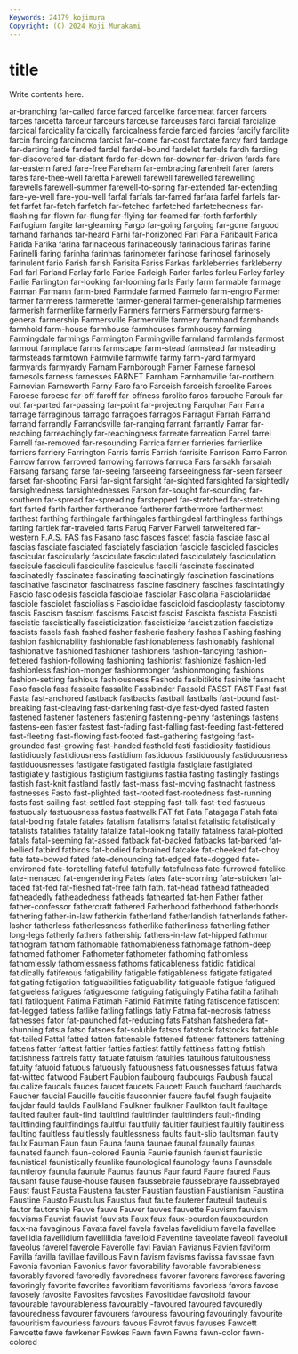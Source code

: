 ```yaml
---
Keywords: 24179 kojimura
Copyright: (C) 2024 Koji Murakami
---
```


# title

Write contents here.



ar-branching far-called farce farced farcelike farcemeat
farcer farcers farces farcetta farceur farceurs farceuse farceuses farci farcial
farcialize farcical farcicality farcically farcicalness farcie farcied farcies farcify farcilite
farcin farcing farcinoma farcist far-come far-cost farctate farcy fard fardage
far-darting farde farded fardel fardel-bound fardelet fardels fardh farding far-discovered
far-distant fardo far-down far-downer far-driven fards fare far-eastern fared fare-free
Fareham far-embracing farenheit farer farers fares fare-thee-well faretta Farewell farewell
farewelled farewelling farewells farewell-summer farewell-to-spring far-extended far-extending fare-ye-well fare-you-well farfal
farfals far-famed farfara farfel farfels far-fet farfet far-fetch farfetch far-fetched
farfetched farfetchedness far-flashing far-flown far-flung far-flying far-foamed far-forth farforthly Farfugium
fargite far-gleaming Fargo far-going fargoing far-gone fargood farhand farhands far-heard
Farhi far-horizoned Fari Faria Faribault Farica Farida Farika farina farinaceous
farinaceously farinacious farinas farine Farinelli faring farinha farinhas farinometer farinose
farinosel farinosely farinulent fario Farish farish Farisita Fariss Farkas farkleberries
farkleberry Farl farl Farland Farlay farle Farlee Farleigh Farler farles
farleu Farley farley Farlie Farlington far-looking far-looming farls Farly farm
farmable farmage Farman Farmann farm-bred Farmdale farmed Farmelo farm-engro Farmer
farmer farmeress farmerette farmer-general farmer-generalship farmeries farmerish farmerlike farmerly Farmers
farmers Farmersburg farmers-general farmership Farmersville Farmerville farmery farmhand farmhands farmhold
farm-house farmhouse farmhouses farmhousey farming Farmingdale farmings Farmington Farmingville farmland
farmlands farmost farmout farmplace farms farmscape farm-stead farmstead farmsteading farmsteads
farmtown Farmville farmwife farmy farm-yard farmyard farmyards farmyardy Farnam Farnborough
Farner Farnese farnesol farnesols farness farnesses FARNET Farnham Farnhamville far-northern
Farnovian Farnsworth Farny Faro faro Faroeish faroeish faroelite Faroes Faroese
faroese far-off faroff far-offness farolito faros farouche Farouk far-out far-parted
far-passing far-point far-projecting Farquhar Farr Farra farrage farraginous farrago farragoes
farragos Farragut Farrah Farrand farrand farrandly Farrandsville far-ranging farrant farrantly
Farrar far-reaching farreachingly far-reachingness farreate farreation Farrel farrel Farrell far-removed
far-resounding Farrica farrier farrieries farrierlike farriers farriery Farrington Farris farris
Farrish farrisite Farrison Farro Farron Farrow farrow farrowed farrowing farrows
farruca Fars farsakh farsalah Farsang farsang farse far-seeing farseeing farseeingness
far-seen farseer farset far-shooting Farsi far-sight farsight far-sighted farsighted farsightedly
farsightedness farsightednesses Farson far-sought far-sounding far-southern far-spread far-spreading farstepped far-stretched
far-stretching fart farted farth farther fartherance fartherer farthermore farthermost farthest
farthing farthingale farthingales farthingdeal farthingless farthings farting fartlek far-traveled farts
Faruq Farver Farwell farweltered far-western F.A.S. FAS fas Fasano fasc
fasces fascet fascia fasciae fascial fascias fasciate fasciated fasciately fasciation
fascicle fascicled fascicles fascicular fascicularly fasciculate fasciculated fasciculately fasciculation fascicule
fasciculi fasciculite fasciculus fascili fascinate fascinated fascinatedly fascinates fascinating fascinatingly
fascination fascinations fascinative fascinator fascinatress fascine fascinery fascines fascintatingly Fascio
fasciodesis fasciola fasciolae fasciolar Fasciolaria Fasciolariidae fasciole fasciolet fascioliasis Fasciolidae
fascioloid fascioplasty fasciotomy fascis Fascism fascism fascisms Fascist fascist Fascista
fascista Fascisti fascistic fascistically fascisticization fascisticize fascistization fascistize fascists fasels
fash fashed fasher fasherie fashery fashes Fashing fashing fashion fashionability
fashionable fashionableness fashionably fashional fashionative fashioned fashioner fashioners fashion-fancying fashion-fettered
fashion-following fashioning fashionist fashionize fashion-led fashionless fashion-monger fashionmonger fashionmonging fashions
fashion-setting fashious fashiousness Fashoda fasibitikite fasinite fasnacht Faso fasola fass
fassaite fassalite Fassbinder Fassold FASST FAST Fast fast Fasta fast-anchored
fastback fastbacks fastball fastballs fast-bound fast-breaking fast-cleaving fast-darkening fast-dye fast-dyed
fasted fasten fastened fastener fasteners fastening fastening-penny fastenings fastens fastens-een
faster fastest fast-fading fast-falling fast-feeding fast-fettered fast-fleeting fast-flowing fast-footed fast-gathering
fastgoing fast-grounded fast-growing fast-handed fasthold fasti fastidiosity fastidious fastidiously fastidiousness
fastidium fastiduous fastiduously fastiduousness fastiduousnesses fastigate fastigated fastigia fastigiate fastigiated
fastigiately fastigious fastigium fastigiums fastiia fasting fastingly fastings fastish fast-knit
fastland fastly fast-mass fast-moving fastnacht fastness fastnesses Fasto fast-plighted fast-rooted
fast-rootedness fast-running fasts fast-sailing fast-settled fast-stepping fast-talk fast-tied fastuous fastuously
fastuousness fastus fastwalk FAT fat Fata Fatagaga Fatah fatal fatal-boding
fatale fatales fatalism fatalisms fatalist fatalistic fatalistically fatalists fatalities fatality
fatalize fatal-looking fatally fatalness fatal-plotted fatals fatal-seeming fat-assed fatback fat-backed
fatbacks fat-barked fat-bellied fatbird fatbirds fat-bodied fatbrained fatcake fat-cheeked fat-choy
fate fate-bowed fated fate-denouncing fat-edged fate-dogged fate-environed fate-foretelling fateful fatefully
fatefulness fate-furrowed fatelike fate-menaced fat-engendering Fates fates fate-scorning fate-stricken fat-faced
fat-fed fat-fleshed fat-free fath fath. fat-head fathead fatheaded fatheadedly fatheadedness
fatheads fathearted fat-hen Father father father-confessor fathercraft fathered Fatherhood fatherhood
fatherhoods fathering father-in-law fatherkin fatherland fatherlandish fatherlands father-lasher fatherless fatherlessness
fatherlike fatherliness fatherling father-long-legs fatherly fathers fathership fathers-in-law fat-hipped fathmur
fathogram fathom fathomable fathomableness fathomage fathom-deep fathomed fathomer Fathometer fathometer
fathoming fathomless fathomlessly fathomlessness fathoms faticableness fatidic fatidical fatidically fatiferous
fatigability fatigable fatigableness fatigate fatigated fatigating fatigation fatiguabilities fatiguability fatiguable
fatigue fatigued fatigueless fatigues fatiguesome fatiguing fatiguingly Fatiha fatiha fatihah
fatil fatiloquent Fatima Fatimah Fatimid Fatimite fating fatiscence fatiscent fat-legged
fatless fatlike fatling fatlings fatly Fatma fat-necrosis fatness fatnesses fator
fat-paunched fat-reducing fats Fatshan fatshedera fat-shunning fatsia fatso fatsoes fat-soluble
fatsos fatstock fatstocks fattable fat-tailed Fattal fatted fatten fattenable fattened
fattener fatteners fattening fattens fatter fattest fattier fatties fattiest fattily
fattiness fatting fattish fattishness fattrels fatty fatuate fatuism fatuities fatuitous
fatuitousness fatuity fatuoid fatuous fatuously fatuousness fatuousnesses fatuus fatwa fat-witted
fatwood Faubert Faubion faubourg faubourgs Faubush faucal faucalize faucals fauces
faucet faucets Faucett Fauch fauchard fauchards Faucher faucial Faucille faucitis
fauconnier faucre faufel faugh faujasite faujdar fauld faulds Faulkland Faulkner
faulkner Faulkton fault faultage faulted faulter fault-find faultfind faultfinder faultfinders
fault-finding faultfinding faultfindings faultful faultfully faultier faultiest faultily faultiness faulting
faultless faultlessly faultlessness faults fault-slip faultsman faulty faulx Fauman Faun
faun Fauna fauna faunae faunal faunally faunas faunated faunch faun-colored
Faunia Faunie faunish faunist faunistic faunistical faunistically faunlike faunological faunology
fauns Faunsdale fauntleroy faunula faunule Faunus faunus Faur faurd Faure
faured Faus fausant fause fause-house fausen faussebraie faussebraye faussebrayed Faust
faust Fausta Faustena fauster Faustian faustian Faustianism Faustina Faustine Fausto
Faustulus Faustus faut faute fauterer fauteuil fauteuils fautor fautorship Fauve
fauve Fauver fauves fauvette Fauvism fauvism fauvisms Fauvist fauvist fauvists
Faux faux faux-bourdon fauxbourdon faux-na favaginous Favata favel favela favelas
favelidium favella favellae favellidia favellidium favellilidia favelloid Faventine faveolate faveoli
faveoluli faveolus faverel faverole Faverolle favi Favian Favianus Favien faviform
Favilla favilla favillae favillous Favin favism favisms favissa favissae favn
Favonia favonian Favonius favor favorability favorable favorableness favorably favored favoredly
favoredness favorer favorers favoress favoring favoringly favorite favorites favoritism favoritisms
favorless favors favose favosely favosite Favosites favosites Favositidae favositoid favour
favourable favourableness favourably -favoured favoured favouredly favouredness favourer favourers favouress
favouring favouringly favourite favouritism favourless favours favous Favrot favus favuses
Fawcett Fawcette fawe fawkener Fawkes Fawn fawn Fawna fawn-color fawn-colored
